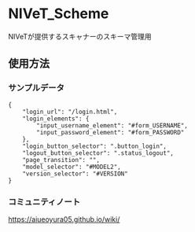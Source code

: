 # NIVeT_Scheme
NIVeTが提供するスキャナーのスキーマ管理用

## 使用方法

### サンプルデータ
```
{
    "login_url": "/login.html",
    "login_elements": {
        "input_username_element": "#form_USERNAME",
        "input_password_element": "#form_PASSWORD"
    },
    "login_button_selector": ".button_login",
    "logout_button_selector": ".status_logout",
    "page_transition": "",
    "model_selector": "#MODEL2",
    "version_selector": "#VERSION"
}
```


### コミュニティノート
https://aiueoyura05.github.io/wiki/
